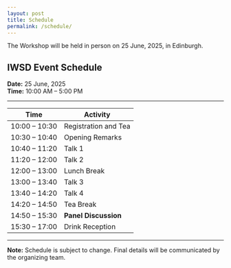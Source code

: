 ```yaml
---
layout: post
title: Schedule
permalink: /schedule/
---
```


The Workshop will be held in person on 25 June, 2025, in Edinburgh. 

## **IWSD Event Schedule**

**Date:** 25 June, 2025  
**Time:** 10:00 AM – 5:00 PM

---

| **Time**         | **Activity**                    |
|------------------|----------------------------------|
| 10:00 – 10:30     | Registration and Tea            |
| 10:30 – 10:40     | Opening Remarks                 |
| 10:40 – 11:20     | Talk 1                          |
| 11:20 – 12:00     | Talk 2                          |
| 12:00 – 13:00     | Lunch Break                     |
| 13:00 – 13:40     | Talk 3                          |
| 13:40 – 14:20     | Talk 4                          |
| 14:20 – 14:50     | Tea Break                       |
| 14:50 – 15:30     | **Panel Discussion**            |
| 15:30 – 17:00     | Drink Reception                 |

---

**Note:** Schedule is subject to change. Final details will be communicated by the organizing team.

